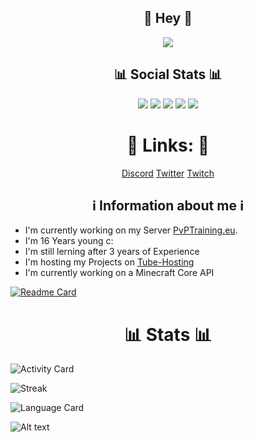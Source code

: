 <h2 align=center>👋 Hey 👋</h2>
<p align=center>
    <img src="https://i.pinimg.com/originals/fb/98/6f/fb986f7e927c758ad3eb83957b916bcb.png"</img>
</p>
<h2 align=center>📊 Social Stats 📊</h2>

<p align=center>
    <img src="https://img.shields.io/github/followers/SpotifyNutzeer?style=plastic"</img>
    <img src="https://img.shields.io/github/stars/SpotifyNutzeer?style=plastic"</img>
    <img src="https://img.shields.io/github/watchers/SpotifyNutzeer/MinecraftCore?style=plastic"</img>
    <img src="https://img.shields.io/twitter/follow/SpotifyNutzer?style=plastic"</img>
    <img src="https://img.shields.io/discord/793782613738913805?style=plastic"</img>
</p>
<h1 align=center>🔗 Links: 🔗</h1>
<p align=center>
    <a href="https://discord.pvptraining.eu">Discord</a>
    <a href="https://twitter.com/spotifynutzer?lang=de">Twitter</a>
    <a href="https://twitch.tv/daaneben">Twitch</a>
</p>

<h2 align=center> ℹ️ Information about me ℹ️</h2>

- I'm currently working on my Server [PvPTraining.eu](https://discord.pvptraining.xyz).
- I'm 16 Years young c:
- I'm still lerning after 3 years of Experience
- I'm hosting my Projects on [Tube-Hosting](https://tube-hosting.de)
- I'm currently working on a Minecraft Core API 

[![Readme Card](https://github-readme-stats.vercel.app/api/pin/?username=SpotifyNutzeer&repo=MinecraftCore&theme=dark)](https://github.com/SpotifyNutzeer/MinecraftCore) 

<h1 align=center>📊 Stats 📊</h1>

![Activity Card](https://github-readme-stats.vercel.app/api?username=SpotifyNutzeer&show_icons=true&theme=dark) 

![Streak](https://github-readme-streak-stats.herokuapp.com/?user=SpotifyNutzeer&theme=dark)

![Language Card](https://github-readme-stats.vercel.app/api/top-langs/?username=SpotifyNutzeer&langs_count=8&theme=dark&layout=compact)

![Alt text](https://spotify-recently-played-readme.vercel.app/api?user=jc3ievj9bt966e41ggwv2m4nk)
